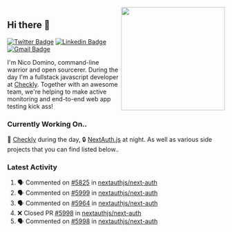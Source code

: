 <img align="right" src="https://user-images.githubusercontent.com/7415984/172472491-91b16eac-fa22-4ecf-92df-d687139fd1f9.gif" width="240" />

## Hi there 👋

[![Twitter Badge](https://img.shields.io/badge/-@ndom91-1ca0f1?style=flat-square&labelColor=1ca0f1&logo=twitter&logoColor=white&link=https://twitter.com/ndom91)](https://twitter.com/ndom91) [![Linkedin Badge](https://img.shields.io/badge/-ndom91-blue?style=flat-square&logo=Linkedin&logoColor=white&link=https://www.linkedin.com/in/ndom91/)](https://www.linkedin.com/in/ndom91/) [![Gmail Badge](https://img.shields.io/badge/-yo@ndo.dev-c14438?style=flat-square&logo=mail.ru&logoColor=white&link=mailto:yo@ndo.dev)](mailto:yo@ndo.dev)

I'm Nico Domino, command-line warrior and open sourcerer. During the day I'm a fullstack javascript developer at [Checkly](https://checklyhq.com). Together with an awesome team, we're helping to make active monitoring and end-to-end web app testing kick ass!

### Currently Working On..

🦝 [Checkly](https://checklyhq.com) during the day, 🔒 [NextAuth.js](https://github.com/nextauthjs/next-auth) at night. As well as various side projects that you can find listed below..

<!--START_SECTION_PROFILE_VIEWS:readme-info-->
<!--END_SECTION_PROFILE_VIEWS:readme-info-->

<!--START_SECTION_DAILY_COMMIT:readme-info-->
<!--END_SECTION_DAILY_COMMIT:readme-info-->

<!--START_SECTION_WEEKLY_COMMIT:readme-info-->
<!--END_SECTION_WEEKLY_COMMIT:readme-info-->

### Latest Activity

<!--START_SECTION:activity-->
1. 🗣 Commented on [#5825](https://github.com/nextauthjs/next-auth/issues/5825) in [nextauthjs/next-auth](https://github.com/nextauthjs/next-auth)
2. 🗣 Commented on [#5999](https://github.com/nextauthjs/next-auth/issues/5999) in [nextauthjs/next-auth](https://github.com/nextauthjs/next-auth)
3. 🗣 Commented on [#5964](https://github.com/nextauthjs/next-auth/issues/5964) in [nextauthjs/next-auth](https://github.com/nextauthjs/next-auth)
4. ❌ Closed PR [#5998](https://github.com/nextauthjs/next-auth/pull/5998) in [nextauthjs/next-auth](https://github.com/nextauthjs/next-auth)
5. 🗣 Commented on [#5998](https://github.com/nextauthjs/next-auth/issues/5998) in [nextauthjs/next-auth](https://github.com/nextauthjs/next-auth)
<!--END_SECTION:activity-->
